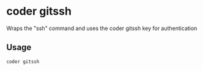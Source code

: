 # coder gitssh

Wraps the "ssh" command and uses the coder gitssh key for authentication
## Usage
```console
coder gitssh
```
